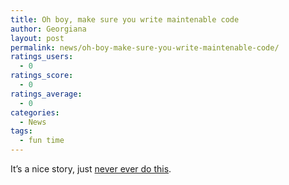 ```yaml
---
title: Oh boy, make sure you write maintenable code
author: Georgiana
layout: post
permalink: news/oh-boy-make-sure-you-write-maintenable-code/
ratings_users:
  - 0
ratings_score:
  - 0
ratings_average:
  - 0
categories:
  - News
tags:
  - fun time
---
```

It&#8217;s a nice story, just [never ever do this][1].

 [1]: http://fishbowl.pastiche.org/2009/02/15/have_you_ever/
